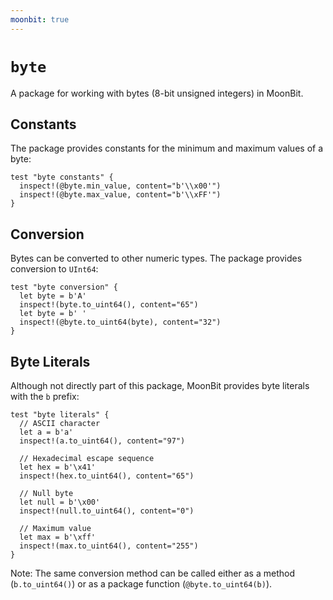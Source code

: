 ```yaml
---
moonbit: true
---
```


# `byte`

A package for working with bytes (8-bit unsigned integers) in MoonBit.

## Constants

The package provides constants for the minimum and maximum values of a byte:

```moonbit
test "byte constants" {
  inspect!(@byte.min_value, content="b'\\x00'")
  inspect!(@byte.max_value, content="b'\\xFF'")
}
```

## Conversion

Bytes can be converted to other numeric types. The package provides conversion to `UInt64`:

```moonbit
test "byte conversion" {
  let byte = b'A'
  inspect!(byte.to_uint64(), content="65")
  let byte = b' '
  inspect!(@byte.to_uint64(byte), content="32")
}
```

## Byte Literals

Although not directly part of this package, MoonBit provides byte literals with the `b` prefix:

```moonbit
test "byte literals" {
  // ASCII character
  let a = b'a'
  inspect!(a.to_uint64(), content="97")

  // Hexadecimal escape sequence
  let hex = b'\x41'
  inspect!(hex.to_uint64(), content="65")

  // Null byte
  let null = b'\x00'
  inspect!(null.to_uint64(), content="0")

  // Maximum value
  let max = b'\xff'
  inspect!(max.to_uint64(), content="255")
}
```

Note: The same conversion method can be called either as a method (`b.to_uint64()`) or as a package function (`@byte.to_uint64(b)`).
